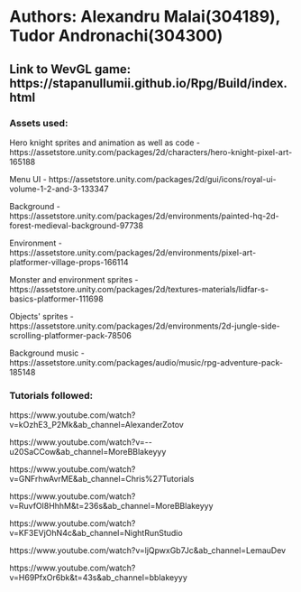 <h1>
  Authors: Alexandru Malai(304189), Tudor Andronachi(304300)
</h1>

<h2>
  Link to WevGL game: https://stapanullumii.github.io/Rpg/Build/index.html
</h2>

<h3>
  Assets used:
</h3>

<p>Hero knight sprites and animation as well as code  - https://assetstore.unity.com/packages/2d/characters/hero-knight-pixel-art-165188</p>
<p>Menu UI - https://assetstore.unity.com/packages/2d/gui/icons/royal-ui-volume-1-2-and-3-133347</p>
<p>Background - https://assetstore.unity.com/packages/2d/environments/painted-hq-2d-forest-medieval-background-97738</p>
<p>Environment - https://assetstore.unity.com/packages/2d/environments/pixel-art-platformer-village-props-166114</p>
<p>Monster and environment sprites - https://assetstore.unity.com/packages/2d/textures-materials/lidfar-s-basics-platformer-111698</p>
<p>Objects' sprites - https://assetstore.unity.com/packages/2d/environments/2d-jungle-side-scrolling-platformer-pack-78506</p>
<p>Background music - https://assetstore.unity.com/packages/audio/music/rpg-adventure-pack-185148</p>

<h3>
  Tutorials followed:
</h3>
<p>https://www.youtube.com/watch?v=kOzhE3_P2Mk&ab_channel=AlexanderZotov</p>
<p>https://www.youtube.com/watch?v=--u20SaCCow&ab_channel=MoreBBlakeyyy</p>
<p>https://www.youtube.com/watch?v=GNFrhwAvrME&ab_channel=Chris%27Tutorials</p>
<p>https://www.youtube.com/watch?v=RuvfOl8HhhM&t=236s&ab_channel=MoreBBlakeyyy</p>
<p>https://www.youtube.com/watch?v=KF3EVjOhN4c&ab_channel=NightRunStudio</p>
<p>https://www.youtube.com/watch?v=ljQpwxGb7Jc&ab_channel=LemauDev</p>
<p>https://www.youtube.com/watch?v=H69PfxOr6bk&t=43s&ab_channel=bblakeyyy</p>

